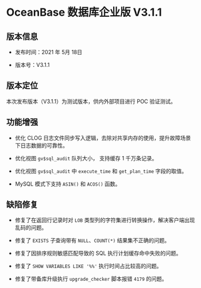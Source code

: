 # OceanBase 数据库企业版 V3.1.1

## 版本信息


* 发布时间：2021 年 5月 18日

* 版本号：V3.1.1

## 版本定位


本次发布版本（V3.1.1）为测试版本，供内外部项目进行 POC 验证测试。

## 功能增强


* 优化 CLOG 日志文件同步写入逻辑，去除对共享内存的使用，提升故障场景下日志数据的可靠性。

* 优化视图 `gv$sql_audit` 队列大小， 支持缓存 1 千万条记录。

* 优化视图 `gv$sql_audit` 中 `execute_time` 和 `get_plan_time` 字段的取值。

* MySQL 模式下支持 `ASIN()` 和 `ACOS()` 函数。

## 缺陷修复


* 修复了在返回行记录时对 `LOB` 类型列的字符集进行转换操作，解决客户端出现乱码的问题。

* 修复了 `EXISTS` 子查询带有 `NULL`、`COUNT(*)` 结果集不正确的问题。

* 修复了因排序规则敏感匹配导致的 SQL 执行计划缓存命中失败的问题。

* 修复了 `SHOW VARIABLES LIKE '%%'` 执行时间占比较高的问题。

* 修复了带备库升级执行 `upgrade_checker` 脚本报错 `4179` 的问题。
